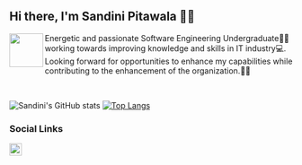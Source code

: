 ## Hi there, I'm Sandini Pitawala 👩‍💻

<img align="left" src="https://user-images.githubusercontent.com/67331586/136987468-c6a005d2-3f30-410e-9aa3-80ff70e96df9.jpg" width="60" height="60"/>  

Energetic and passionate Software Engineering Undergraduate👩‍🎓 working towards improving knowledge and skills in IT industry💻. 
Looking forward for opportunities to enhance my capabilities while contributing to the enhancement of the organization.🙇‍♀️ 

<br>

![Sandini's GitHub stats](https://github-readme-stats.vercel.app/api?username=Sandinipitawala&show_icons=true)
[![Top Langs](https://github-readme-stats.vercel.app/api/top-langs/?username=Sandinipitawala&layout=compact)](https://github.com/Sandinipitawala/github-readme-stats)

### Social Links

<a href = "https://www.facebook.com/sandini.pitawala/" target="blannk"><img align="left" src = "http://i.imgur.com/fep1WsG.png" height = "22" width = "22" /> </a>

[1.2]: http://i.imgur.com/wWzX9uB.png 
[2.2]: http://i.imgur.com/fep1WsG.png (facebook icon without padding)
[3.2]: http://i.imgur.com/9I6NRUm.png (github icon without padding)
[4.2]: http://i.imgur.com/jDRp47c.png (instagram icon without padding)

[1]: https://www.linkedin.com/in/sandini-pitawala-5b2504194/
[2]: https://www.facebook.com/sandini.pitawala/
[3]: https://github.com/Sandinipitawala
[4]: https://www.instagram.com/sandini_97/
